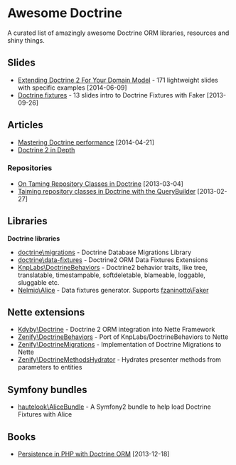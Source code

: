 # Awesome Doctrine
A curated list of amazingly awesome Doctrine ORM libraries, resources and shiny things.


## Slides

* [Extending Doctrine 2 For Your Domain Model](https://speakerdeck.com/player/50548d22bf73df0002051b1f) - 171 lightweight slides with specific examples [2014-06-09]
* [Doctrine fixtures](http://www.slideshare.net/bill16301/doctrine-fixtures) - 13 slides intro to Doctrine Fixtures with Faker [2013-09-26]


## Articles

* [Mastering Doctrine performance](http://labs.octivi.com/mastering-symfony2-performance-doctrine/) [2014-04-21]
* [Doctrine 2 in Depth](http://www.krueckeberg.org/notes/d2.html)

### Repositories

* [On Taming Repository Classes in Doctrine](http://www.whitewashing.de/2013/03/04/doctrine_repositories.html) [2013-03-04]
* [Taiming repository classes in Doctrine with the QueryBuilder](http://dev.imagineeasy.com/post/44139111915/taiming-repository-classes-in-doctrine-with-the) [2013-02-27]


## Libraries

**Doctrine libraries**

* [doctrine\migrations](https://github.com/doctrine/migrations) - Doctrine Database Migrations Library 
* [doctrine\data-fixtures](https://github.com/doctrine/data-fixtures) - Doctrine2 ORM Data Fixtures Extensions
* [KnpLabs\DoctrineBehaviors](https://github.com/KnpLabs/DoctrineBehaviors/) - Doctrine2 behavior traits, like tree, translatable, timestampable, softdeletable, blameable, loggable, sluggable etc.
* [Nelmio\Alice](https://github.com/nelmio/alice) - Data fixtures generator. Supports [fzaninotto\Faker](https://github.com/fzaninotto/Faker)


## Nette extensions

* [Kdyby\Doctrine](https://github.com/Kdyby/Doctrine) - Doctrine 2 ORM integration into Nette Framework
* [Zenify\DoctrineBehaviors](https://github.com/Zenify/DoctrineBehaviors) - Port of KnpLabs/DoctrineBehaviors to Nette
* [Zenify\DoctrineMigrations](https://github.com/Zenify/DoctrineMigrations) - Implementation of Doctrine Migrations to Nette 
* [Zenify\DoctrineMethodsHydrator](https://github.com/Zenify/DoctrineMethodsHydrator) - Hydrates presenter methods from parameters to entities


## Symfony bundles

* [hautelook\AliceBundle](https://github.com/hautelook/AliceBundle) - A Symfony2 bundle to help load Doctrine Fixtures with Alice


## Books

* [Persistence in PHP with Doctrine ORM](http://www.amazon.com/Persistence-PHP-Doctrine-K%C3%A9vin-Dunglas/dp/1782164103) [2013-12-18]
